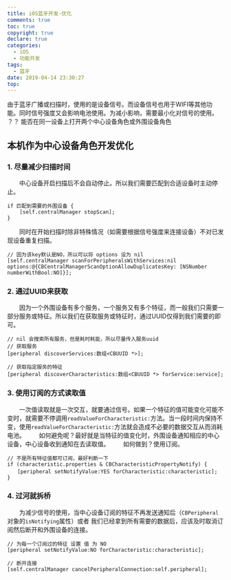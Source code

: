 ```yaml
---
title: iOS蓝牙开发-优化
comments: true
toc: true
copyright: true
declare: true
categories:
  - iOS
  - 功能开发
tags:
  - 蓝牙
date: 2019-04-14 23:30:27
top:
---
```


由于蓝牙广播或扫描时，使用的是设备信号。而设备信号也用于WIFI等其他功能。同时信号强度又会影响电池使用。为减小影响，需要最小化对信号的使用。
？？ 能否在同一设备上打开两个中心设备角色或外围设备角色
<!--more-->
## 本机作为中心设备角色开发优化
### 1. 尽量减少扫描时间
　　中心设备开启扫描后不会自动停止。所以我们需要匹配到合适设备时主动停止。
```
if 匹配到需要的外围设备 {
    [self.centralManager stopScan];
}
```
　　同时在开始扫描时除非特殊情况（如需要根据信号强度来连接设备）不对已发现设备重复扫描。
```
// 因为该key默认是NO，所以可以将 options 设为 nil
[self.centralManager scanForPeripheralsWithServices:nil options:@{CBCentralManagerScanOptionAllowDuplicatesKey: [NSNumber numberWithBool:NO]}];
```
### 2. 通过UUID来获取
　　因为一个外围设备有多个服务，一个服务又有多个特征，而一般我们只需要一部分服务或特征。所以我们在获取服务或特征时，通过UUID仅得到我们需要的即可。
```
// nil 会搜索所有服务，但是耗时耗能，所以尽量传入服务uuid
// 获取服务
[peripheral discoverServices:数组<CBUUID *>];

// 获取指定服务的特征
[peripheral discoverCharacteristics:数组<CBUUID *> forService:service];
```

### 3. 使用订阅的方式读取值
　　一次值读取就是一次交互，就要通过信号。如果一个特征的值可能变化可能不变时，就需要不停调用`readValueForCharacteristic:`方法。当一段时间内保持不变，使用`readValueForCharacteristic:`方法就会造成不必要的数据交互从而消耗电池。
　　如何避免呢？最好就是当特征的值变化时，外围设备通知相应的中心设备，中心设备收到通知在去读取值。
　　如何做到？使用订阅。
```
// 不是所有特征值都可订阅，最好判断一下
if (characteristic.properties & CBCharacteristicPropertyNotify) {
　　[peripheral setNotifyValue:YES forCharacteristic:characteristic];
}
```

### 4. 过河就拆桥
　　为减少信号的使用，当中心设备订阅的特征不再发送通知后（`CBPeripheral`对象的`isNotifying`属性）或者 我们已经拿到所有需要的数据后，应该及时取消订阅然后断开和外围设备的连接。
```
// 为每一个订阅过的特征 设置 值 为 NO
[peripheral setNotifyValue:NO forCharacteristic:characteristic];
```
```
// 断开连接
[self.centralManager cancelPeripheralConnection:self.peripheral];
```
